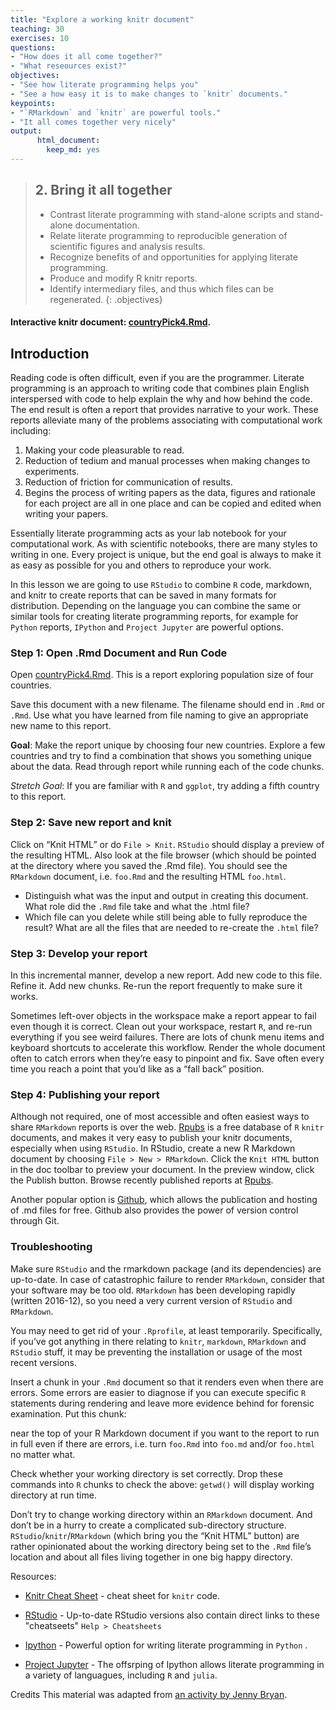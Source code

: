 ```yaml
---
title: "Explore a working knitr document"
teaching: 30
exercises: 10
questions:
- "How does it all come together?"
- "What reseources exist?"
objectives:
- "See how literate programming helps you"
- "See a how easy it is to make changes to `knitr` documents."
keypoints:
- "`RMarkdown` and `knitr` are powerful tools."
- "It all comes together very nicely"
output:  
      html_document: 
        keep_md: yes
---
```

> ## 2.  Bring it all together
> - Contrast literate programming with stand-alone scripts and stand-alone documentation.
> - Relate literate programming to reproducible generation of scientific figures and analysis results.
> - Recognize benefits of and opportunities for applying literate programming.
> - Produce and modify R knitr reports.
> - Identify intermediary files, and thus which files can be regenerated.
{: .objectives}

#### Interactive knitr document: [countryPick4.Rmd](https://github.com/datacarpentry/rr-literate-programming/blob/gh-pages/files/lit-prog/countryPick4.Rmd).

## Introduction

Reading code is often difficult, even if you are the programmer. Literate programming is an approach to writing code that combines plain English interspersed with code to help explain the why and how behind the code. The end result is often a report that provides narrative to your work. These reports alleviate many of the problems associating with computational work including:

  1. Making your code pleasurable to read.
  1. Reduction of tedium and manual processes when making changes to experiments.
  1. Reduction of friction for communication of results.
  1. Begins the process of writing papers as the data, figures and rationale for each project are all in one place and can be copied and edited when writing your papers.

Essentially literate programming acts as your lab notebook for your computational work. As with scientific notebooks, there are many styles to writing in one. Every project is unique, but the end goal is always to make it as easy as possible for you and others to reproduce your work.

In this lesson we are going to use `RStudio` to combine `R` code, markdown, and knitr to create reports that can be saved in many formats for distribution. Depending on the language you can combine the same or similar tools for creating literate programming reports, for example for `Python` reports, `IPython` and `Project Jupyter` are powerful options.

### Step 1: Open .Rmd Document and Run Code

Open [countryPick4.Rmd](https://github.com/datacarpentry/rr-literate-programming/blob/gh-pages/files/lit-prog/countryPick4.Rmd). This is a report exploring population size of four countries.

Save this document with a new filename. The filename should end in `.Rmd` or `.Rmd`. Use what you have learned from file naming to give an appropriate new name to this report.

**Goal**: Make the report unique by choosing four new countries. Explore a few countries and try to find a combination that shows you something unique about the data. Read through report while running each of the code chunks.

*Stretch Goal*: If you are familiar with `R` and `ggplot`, try adding a fifth country to this report.


### Step 2: Save new report and knit

Click on “Knit HTML” or do `File > Knit`. `RStudio` should display a preview of the resulting HTML. Also look at the file browser (which should be pointed at the directory where you saved the .Rmd file). You should see the `RMarkdown` document, i.e. `foo.Rmd` and the resulting HTML `foo.html`.

- Distinguish what was the input and output in creating this document. What role did the `.Rmd` file take and what the .html file?
- Which file can you delete while still being able to fully reproduce the result? What are all the files that are needed to re-create the `.html` file?

### Step 3: Develop your report

In this incremental manner, develop a new report. Add new code to this file. Refine it. Add new chunks. Re-run the report frequently to make sure it works.

Sometimes left-over objects in the workspace make a report appear to fail even though it is correct. Clean out your workspace, restart `R`, and re-run everything if you see weird failures. There are lots of chunk menu items and keyboard shortcuts to accelerate this workflow. Render the whole document often to catch errors when they’re easy to pinpoint and fix. Save often every time you reach a point that you’d like as a “fall back” position.

### Step 4: Publishing your report

Although not required, one of most accessible and often easiest ways to share `RMarkdown` reports is over the web. [Rpubs](http://rpubs.com/) is a free database of `R` `knitr` documents, and makes it very easy to publish your knitr documents, especially when using `RStudio`. In RStudio, create a new R Markdown document by choosing `File > New > RMarkdown`. Click the `Knit HTML` button in the doc toolbar to preview your document. In the preview window, click the Publish button. Browse recently published reports at [Rpubs](http://rpubs.com/).

Another popular option is [Github](http://github.com/), which allows the publication and hosting of .md files for free. Github also provides the power of version control through Git.

### Troubleshooting

Make sure `RStudio` and the rmarkdown package (and its dependencies) are up-to-date. In case of catastrophic failure to render `RMarkdown`, consider that your software may be too old. `RMarkdown` has been developing rapidly (written 2016-12), so you need a very current version of `RStudio` and `RMarkdown`.

You may need to get rid of your `.Rprofile`, at least temporarily. Specifically, if you’ve got anything in there relating to `knitr`, `markdown`, `RMarkdown` and `RStudio` stuff, it may be preventing the installation or usage of the most recent versions.

Insert a chunk in your `.Rmd` document so that it renders even when there are errors. Some errors are easier to diagnose if you can execute specific `R` statements during rendering and leave more evidence behind for forensic examination. Put this chunk:


near the top of your R Markdown document if you want to the report to run in full even if there are errors, i.e. turn `foo.Rmd` into `foo.md` and/or `foo.html` no matter what.

Check whether your working directory is set correctly. Drop these commands into `R` chunks to check the above: `getwd()` will display working directory at run time.

Don’t try to change working directory within an `RMarkdown` document. And don’t be in a hurry to create a complicated sub-directory structure. `RStudio`/`knitr`/`RMarkdown` (which bring you the “Knit HTML” button) are rather opinionated about the working directory being set to the `.Rmd` file’s location and about all files living together in one big happy directory.

Resources:

- [Knitr Cheat Sheet](http://cran.r-project.org/web/packages/knitr/vignettes/knitr-refcard.pdf) - cheat sheet for `knitr` code.

- [RStudio](https://www.rstudio.com/resources/cheatsheets/) - Up-to-date RStudio versions also contain direct links to these "cheatseets" `Help > Cheatsheets`

- [Ipython](http://ipython.org/notebook.html) - Powerful option for writing literate programming in `Python` .

- [Project Jupyter](http://jupyter.org/) - The offsrping of Ipython allows literate programming in a variety of languagues, including `R` and `julia`.

Credits
This material was adapted from [an activity by Jenny Bryan](http://stat545-ubc.github.io/block007_first-use-rmarkdown.html).
